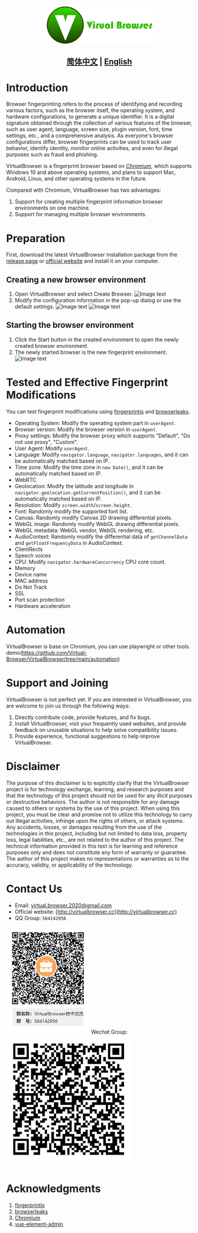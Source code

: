 <p align="center">
  <img src="assets/logo.png">
</p>

## <p align="center"><b><a href="README.md">简体中文</a> | <a href="README_EN.md">English</a></b></p>

# Introduction

Browser fingerprinting refers to the process of identifying and recording various factors, such as the browser itself, the operating system, and hardware configurations, to generate a unique identifier. It is a digital signature obtained through the collection of various features of the browser, such as user agent, language, screen size, plugin version, font, time settings, etc., and a comprehensive analysis. As everyone's browser configurations differ, browser fingerprints can be used to track user behavior, identify identity, monitor online activities, and even for illegal purposes such as fraud and phishing.

VirtualBrowser is a fingerprint browser based on [Chromium](https://dev.chromium.org), which supports Windows 10 and above operating systems, and plans to support Mac, Android, Linux, and other operating systems in the future.

Compared with Chromium, VirtualBrowser has two advantages:

1. Support for creating multiple fingerprint information browser environments on one machine.
2. Support for managing multiple browser environments.

# Preparation

First, download the latest VirtualBrowser installation package from the [release page]() or [official website](http://virtualbrowser.cc) and install it on your computer.

## Creating a new browser environment

1. Open VirtualBrowser and select Create Browser.
   ![Image text](https://github.com/Virtual-Browser/VirtualBrowser/blob/main/assets/welcome.png)
2. Modify the configuration information in the pop-up dialog or use the default settings.
   ![Image text](https://github.com/Virtual-Browser/VirtualBrowser/blob/main/assets/create.png)
   ![Image text](https://github.com/Virtual-Browser/VirtualBrowser/blob/main/assets/createsuccess.png)

## Starting the browser environment

1. Click the Start button in the created environment to open the newly created browser environment.
2. The newly started browser is the new fingerprint environment.
   ![Image text](https://github.com/Virtual-Browser/VirtualBrowser/blob/main/assets/launch.png)

# Tested and Effective Fingerprint Modifications

You can test fingerprint modifications using [fingerprintjs](https://fingerprintjs.github.io/fingerprintjs/) and [browserleaks](https://browserleaks.com/).

- Operating System: Modify the operating system part in `userAgent`.
- Browser version: Modify the browser version in `userAgent`.
- Proxy settings: Modify the browser proxy which supports "Default", "Do not use proxy", "Custom".
- User Agent: Modify `userAgent`.
- Language: Modify `navigator.language`, `navigator.languages`, and it can be automatically matched based on IP.
- Time zone: Modify the time zone in `new Date()`, and it can be automatically matched based on IP.
- WebRTC
- Geolocation: Modify the latitude and longitude in `navigator.geolocation.getCurrentPosition()`, and it can be automatically matched based on IP.
- Resolution: Modify `screen.width`/`screen.height`.
- Font: Randomly modify the supported font list.
- Canvas: Randomly modify Canvas 2D drawing differential pixels.
- WebGL image: Randomly modify WebGL drawing differential pixels.
- WebGL metadata: WebGL vendor, WebGL rendering, etc.
- AudioContext: Randomly modify the differential data of `getChannelData` and `getFloatFrequencyData` in AudioContext.
- ClientRects
- Speech voices
- CPU: Modify `navigator.hardwareConcurrency` CPU core count.
- Memory
- Device name
- MAC address
- Do Not Track
- SSL
- Port scan protection
- Hardware acceleration

# Automation

VirtualBrowser is base on Chromium, you can use playwright or other tools.
demo(https://github.com/Virtual-Browser/VirtualBrowser/tree/main/automation)

# Support and Joining

VirtualBrowser is not perfect yet. If you are interested in VirtualBrowser, you are welcome to join us through the following ways:

1. Directly contribute code, provide features, and fix bugs.
2. Install VirtualBrowser, visit your frequently used websites, and provide feedback on unusable situations to help solve compatibility issues.
3. Provide experience, functional suggestions to help improve VirtualBrowser.

# Disclaimer

The purpose of this disclaimer is to explicitly clarify that the VirtualBrowser project is for technology exchange, learning, and research purposes and that the technology of this project should not be used for any illicit purposes or destructive behaviors. The author is not responsible for any damage caused to others or systems by the use of this project.
When using this project, you must be clear and promise not to utilize this technology to carry out illegal activities, infringe upon the rights of others, or attack systems. Any accidents, losses, or damages resulting from the use of the technologies in this project, including but not limited to data loss, property loss, legal liabilities, etc., are not related to the author of this project.
The technical information provided in this text is for learning and reference purposes only and does not constitute any form of warranty or guarantee. The author of this project makes no representations or warranties as to the accuracy, validity, or applicability of the technology.

# Contact Us

- Email: [virtual.browser.2020@gmail.com](mailto:virtual.browser.2020@gmail.com)
- Official website: [http://virtualbrowser.cc](http://virtualbrowser.cc)
- QQ Group: `564142956`

![Join QQ Group](assets/VirtualBrowser-qq-group.png)
Wechat Group:
![Join Wechat Group](assets/WeChat.png)

# Acknowledgments

1. [fingerprintjs](https://fingerprintjs.github.io/fingerprintjs/)
2. [browserleaks](https://browserleaks.com/)
3. [Chromium](https://dev.chromium.org)
4. [vue-element-admin](https://github.com/PanJiaChen/vue-element-admin)
